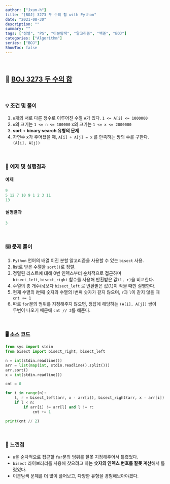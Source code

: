 ```yaml
---
author: ["Jxun-h"]
title: "[BOJ] 3273 두 수의 합 with Python"
date: "2021-08-30"
description: ""
summary: ""
tags: ["정렬", "PS", "이분탐색", "알고리즘", "백준", "BOJ"]
categories: ["Algorithm"]
series: ["BOJ"]
ShowToc: false
---
```


<br>

## 📌 <a href="https://www.acmicpc.net/problem/3273" target="_blank">BOJ 3273 두 수의 합</a>

<br>

### 💡 조건 및 풀이

1.  `n`개의 서로 다른 정수로 이루어진 수열 `A`가 있다. `1 <= A[i] <= 1000000`
2.  `n`의 크기는 `1 <= n <= 100000` x의 크기는 `1 <= x <= 2000000`
3.  **sort + binary search 유형의 문제**
4.  자연수 x가 주어졌을 때, `A[i] + A[j] = x` 를 만족하는 쌍의 수를 구한다.  
    `(A[i], A[j])`

<br>

### 🔖 예제 및 실행결과

#### 예제

```python
9
5 12 7 10 9 1 2 3 11
13
```

#### 실행결과

```python
3
```

<br>

### ⌨️ 문제 풀이

1.  `Python` 언어의 배열 이진 분할 알고리즘을 사용할 수 있는 `bisect` 사용.
2.  list로 받은 수열을 `sort()`로 정렬.
3.  정렬된 리스트에 대해 0번 인덱스부터 순차적으로 접근하며  
    `bisect_left`, `bisect_right` 함수를 사용해 반환받은 값`(l, r)`을 비교한다.
4.  수열의 총 개수(`n`)보다 `bisect_left` 로 반환받은 값(`l`)이 작을 때만 실행한다.
5.  현재 수열의 i번째 숫자와 수열의 l번째 숫자가 같지 않으며, `r`과 `l`이 같지 않을 때 `cnt += 1`
6.  따로 `for`문의 범위를 지정해주지 않으면, 정답에 해당하는 `(A[i], A[j])` 쌍이  
    두번이 나오기 때문에 `cnt // 2`를 해준다.

<br>

### 🖥 소스 코드

```python
from sys import stdin
from bisect import bisect_right, bisect_left

n = int(stdin.readline())
arr = list(map(int, stdin.readline().split()))
arr.sort()
x = int(stdin.readline())

cnt = 0

for i in range(n):
    l, r = bisect_left(arr, x - arr[i]), bisect_right(arr, x - arr[i])
    if l < n:
        if arr[i] != arr[l] and l != r:
            cnt += 1

print(cnt // 2)
```

<br>

### 💾 느낀점

- `n`을 순차적으로 접근할 `for`문의 범위를 잘못 지정해주어서 틀렸었다.
- `bisect` 라이브러리를 사용해 찾으려고 하는 **숫자의 인덱스 번호를 잘못 계산**해서 틀렸었다.
- 이분탐색 문제를 더 많이 풀어보고, 다양한 유형을 경험해보아야겠다.
